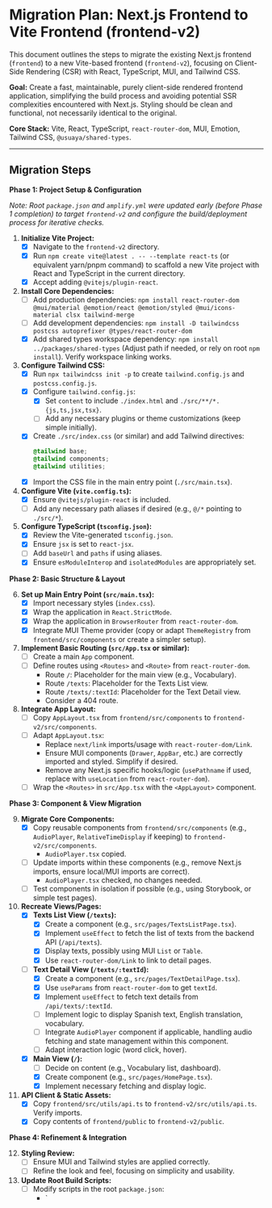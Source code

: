 # Migration Plan: Next.js Frontend to Vite Frontend (frontend-v2)

This document outlines the steps to migrate the existing Next.js frontend (`frontend`) to a new Vite-based frontend (`frontend-v2`), focusing on Client-Side Rendering (CSR) with React, TypeScript, MUI, and Tailwind CSS.

**Goal:** Create a fast, maintainable, purely client-side rendered frontend application, simplifying the build process and avoiding potential SSR complexities encountered with Next.js. Styling should be clean and functional, not necessarily identical to the original.

**Core Stack:** Vite, React, TypeScript, `react-router-dom`, MUI, Emotion, Tailwind CSS, `@usuaya/shared-types`.

---

## Migration Steps

**Phase 1: Project Setup & Configuration**

*Note: Root `package.json` and `amplify.yml` were updated early (before Phase 1 completion) to target `frontend-v2` and configure the build/deployment process for iterative checks.*

1.  **Initialize Vite Project:**
    *   [x] Navigate to the `frontend-v2` directory.
    *   [x] Run `npm create vite@latest . -- --template react-ts` (or equivalent yarn/pnpm command) to scaffold a new Vite project with React and TypeScript in the current directory.
    *   [x] Accept adding `@vitejs/plugin-react`.

2.  **Install Core Dependencies:**
    *   [ ] Add production dependencies: `npm install react-router-dom @mui/material @emotion/react @emotion/styled @mui/icons-material clsx tailwind-merge`
    *   [ ] Add development dependencies: `npm install -D tailwindcss postcss autoprefixer @types/react-router-dom`
    *   [x] Add shared types workspace dependency: `npm install ../packages/shared-types` (Adjust path if needed, or rely on root `npm install`). Verify workspace linking works.

3.  **Configure Tailwind CSS:**
    *   [x] Run `npx tailwindcss init -p` to create `tailwind.config.js` and `postcss.config.js`.
    *   [x] Configure `tailwind.config.js`:
        *   [x] Set `content` to include `./index.html` and `./src/**/*.{js,ts,jsx,tsx}`.
        *   [ ] Add any necessary plugins or theme customizations (keep simple initially).
    *   [x] Create `./src/index.css` (or similar) and add Tailwind directives:
        ```css
        @tailwind base;
        @tailwind components;
        @tailwind utilities;
        ```
    *   [x] Import the CSS file in the main entry point (`./src/main.tsx`).

4.  **Configure Vite (`vite.config.ts`):**
    *   [x] Ensure `@vitejs/plugin-react` is included.
    *   [ ] Add any necessary path aliases if desired (e.g., `@/*` pointing to `./src/*`).

5.  **Configure TypeScript (`tsconfig.json`):**
    *   [x] Review the Vite-generated `tsconfig.json`.
    *   [x] Ensure `jsx` is set to `react-jsx`.
    *   [ ] Add `baseUrl` and `paths` if using aliases.
    *   [x] Ensure `esModuleInterop` and `isolatedModules` are appropriately set.

**Phase 2: Basic Structure & Layout**

6.  **Set up Main Entry Point (`src/main.tsx`):**
    *   [x] Import necessary styles (`index.css`).
    *   [x] Wrap the application in `React.StrictMode`.
    *   [x] Wrap the application in `BrowserRouter` from `react-router-dom`.
    *   [x] Integrate MUI Theme provider (copy or adapt `ThemeRegistry` from `frontend/src/components` or create a simpler setup).

7.  **Implement Basic Routing (`src/App.tsx` or similar):**
    *   [ ] Create a main `App` component.
    *   [ ] Define routes using `<Routes>` and `<Route>` from `react-router-dom`.
        *   Route `/`: Placeholder for the main view (e.g., Vocabulary).
        *   Route `/texts`: Placeholder for the Texts List view.
        *   Route `/texts/:textId`: Placeholder for the Text Detail view.
        *   Consider a 404 route.

8.  **Integrate App Layout:**
    *   [ ] Copy `AppLayout.tsx` from `frontend/src/components` to `frontend-v2/src/components`.
    *   [ ] Adapt `AppLayout.tsx`:
        *   Replace `next/link` imports/usage with `react-router-dom/Link`.
        *   Ensure MUI components (`Drawer`, `AppBar`, etc.) are correctly imported and styled. Simplify if desired.
        *   Remove any Next.js specific hooks/logic (`usePathname` if used, replace with `useLocation` from `react-router-dom`).
    *   [ ] Wrap the `<Routes>` in `src/App.tsx` with the `<AppLayout>` component.

**Phase 3: Component & View Migration**

9.  **Migrate Core Components:**
    *   [x] Copy reusable components from `frontend/src/components` (e.g., `AudioPlayer`, `RelativeTimeDisplay` if keeping) to `frontend-v2/src/components`.
        *   `AudioPlayer.tsx` copied.
    *   [ ] Update imports within these components (e.g., remove Next.js imports, ensure local/MUI imports are correct).
        *   `AudioPlayer.tsx` checked, no changes needed.
    *   [ ] Test components in isolation if possible (e.g., using Storybook, or simple test pages).

10. **Recreate Views/Pages:**
    *   [x] **Texts List View (`/texts`):**
        *   [x] Create a component (e.g., `src/pages/TextsListPage.tsx`).
        *   [x] Implement `useEffect` to fetch the list of texts from the backend API (`/api/texts`).
        *   [x] Display texts, possibly using MUI `List` or `Table`.
        *   [x] Use `react-router-dom/Link` to link to detail pages.
    *   [ ] **Text Detail View (`/texts/:textId`):**
        *   [x] Create a component (e.g., `src/pages/TextDetailPage.tsx`).
        *   [x] Use `useParams` from `react-router-dom` to get `textId`.
        *   [x] Implement `useEffect` to fetch text details from `/api/texts/:textId`.
        *   [ ] Implement logic to display Spanish text, English translation, vocabulary.
        *   [ ] Integrate `AudioPlayer` component if applicable, handling audio fetching and state management within this component.
        *   [ ] Adapt interaction logic (word click, hover).
    *   [x] **Main View (`/`):**
        *   [ ] Decide on content (e.g., Vocabulary list, dashboard).
        *   [x] Create component (e.g., `src/pages/HomePage.tsx`).
        *   [x] Implement necessary fetching and display logic.

11. **API Client & Static Assets:**
    *   [x] Copy `frontend/src/utils/api.ts` to `frontend-v2/src/utils/api.ts`. Verify imports.
    *   [x] Copy contents of `frontend/public` to `frontend-v2/public`.

**Phase 4: Refinement & Integration**

12. **Styling Review:**
    *   [ ] Ensure MUI and Tailwind styles are applied correctly.
    *   [ ] Refine the look and feel, focusing on simplicity and usability.

13. **Update Root Build Scripts:**
    *   [ ] Modify scripts in the root `package.json`:
        *   `